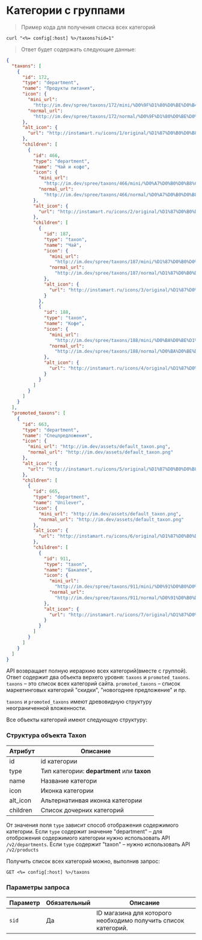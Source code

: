 # Категории с группами

> Пример кода для получения списка всех категорий

```shell
curl "<%= config[:host] %>/taxons?sid=1"
```
> Ответ будет содержать следующие данные:

```json
{
  "taxons": [
    {
      "id": 172,
      "type": "department",
      "name": "Продукты питания",
      "icon": {
        "mini_url":
          "http://im.dev/spree/taxons/172/mini/%D0%9F%D1%80%D0%BE%D0%B4%D1%83%D0%BA%D1%82%D1%8B_%D0%BF%D0%B8%D1%82%D0%B0%D0%BD%D0%B8%D1%8F.png?1453225215",
        "normal_url":
          "http://im.dev/spree/taxons/172/normal/%D0%9F%D1%80%D0%BE%D0%B4%D1%83%D0%BA%D1%82%D1%8B_%D0%BF%D0%B8%D1%82%D0%B0%D0%BD%D0%B8%D1%8F.png?1453225215"
      },
      "alt_icon": {
        "url": "http://instamart.ru/icons/1/original/%D1%87%D0%B0%D0%B8%CC%86-01.svg?1453649106"
      },
      "children": [
        {
          "id": 466,
          "type": "department",
          "name": "Чай и кофе",
          "icon": {
            "mini_url":
              "http://im.dev/spree/taxons/466/mini/%D0%A7%D0%B0%D0%B8%CC%86_%D0%B8_%D0%BA%D0%BE%D1%84%D0%B5.png?1453225181",
            "normal_url":
              "http://im.dev/spree/taxons/466/normal/%D0%A7%D0%B0%D0%B8%CC%86_%D0%B8_%D0%BA%D0%BE%D1%84%D0%B5.png?1453225181"
          },
          "alt_icon": {
            "url": "http://instamart.ru/icons/2/original/%D1%87%D0%B0%D0%B8%CC%86-02.svg?1453649106"
          },
          "children": [
            {
              "id": 187,
              "type": "taxon",
              "name": "Чай",
              "icon": {
                "mini_url":
                  "http://im.dev/spree/taxons/187/mini/%D1%87%D0%B0%D0%B8%CC%86-01.png?1453649106",
                "normal_url":
                  "http://im.dev/spree/taxons/187/normal/%D1%87%D0%B0%D0%B8%CC%86-01.png?1453649106"
              },
              "alt_icon": {
                "url": "http://instamart.ru/icons/3/original/%D1%87%D0%B0%D0%B8%CC%86-03.svg?1453649106"
              }
            },
            {
              "id": 188,
              "type": "taxon",
              "name": "Кофе",
              "icon": {
                "mini_url":
                  "http://im.dev/spree/taxons/188/mini/%D0%BA%D0%BE%D1%84%D0%B5-01.png?1453649151",
                "normal_url":
                  "http://im.dev/spree/taxons/188/normal/%D0%BA%D0%BE%D1%84%D0%B5-01.png?1453649151"
              },
              "alt_icon": {
                "url": "http://instamart.ru/icons/4/original/%D1%87%D0%B0%D0%B8%CC%86-04.svg?1453649106"
              }
            }
          ]
        }
      ]
    }
  ],
  "promoted_taxons": [
    {
      "id": 663,
      "type": "department",
      "name": "Спецпредложения",
      "icon": {
        "mini_url": "http://im.dev/assets/default_taxon.png",
        "normal_url": "http://im.dev/assets/default_taxon.png"
      },
      "alt_icon": {
        "url": "http://instamart.ru/icons/5/original/%D1%87%D0%B0%D0%B8%CC%86-05.svg?1453649106"
      },
      "children": [
        {
          "id": 665,
          "type": "department",
          "name": "Unilever",
          "icon": {
            "mini_url": "http://im.dev/assets/default_taxon.png",
            "normal_url": "http://im.dev/assets/default_taxon.png"
          },
          "alt_icon": {
            "url": "http://instamart.ru/icons/6/original/%D1%87%D0%B0%D0%B8%CC%86-06.svg?1453649106"
          },
          "children": [
            {
              "id": 911,
              "type": "taxon",
              "name": "Бакалея",
              "icon": {
                "mini_url":
                  "http://im.dev/spree/taxons/911/mini/%D0%91%D0%B0%D0%BA%D0%B0%D0%BB%D0%B5%D1%8F.png?1453225221",
                "normal_url":
                  "http://im.dev/spree/taxons/911/normal/%D0%91%D0%B0%D0%BA%D0%B0%D0%BB%D0%B5%D1%8F.png?1453225221"
              },
              "alt_icon": {
                "url": "http://instamart.ru/icons/7/original/%D1%87%D0%B0%D0%B8%CC%86-07.svg?1453649106"
              }
            }
          ]
        }
      ]
    }
  ]
}
```
API возвращает полную иерархию всех категорий(вместе с группой). Ответ содержит два объекта верхего уровня: `taxons` и `promoted_taxons`.
`taxons` – это список всех категорий сайта. `promoted_taxons` – список маркетинговых категорий "скидки", "новогоднее предложение" и пр.

`taxons` и `promoted_taxons` имеют древовидную структуру неограниченной вложенности.

Все объекты категорий имеют следующую структуру:

### Структура объекта Taxon

Атрибут | Описание
--------- | -----------
id | id категории
type | Тип категории: __department__ или __taxon__
name | Название категори
icon | Иконка категории
alt_icon | Альтернатинвая иконка категории
children | Список дочерних категорий

От значения поля `type` зависит способ отображения содержимого категории.
Если `type` содержит значение "department" – для отоброжения содержимого категории нужно использовать API `/v2/departments`. Если `type` содержит "taxon" – нужно использовать API `/v2/products`


Получить список всех категорий можно, выполнив запрос:

`GET <%= config[:host] %>/taxons`

### Параметры запроса

Параметр | Обязательный | Описание
--------- | ------- | -----------
`sid` | Да | ID магазина для которого необходимо получить список категорий.
